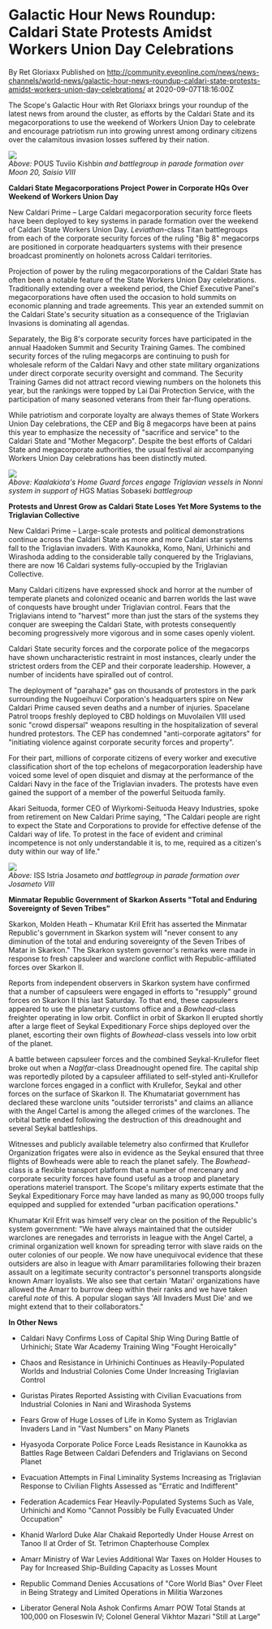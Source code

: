 # Galactic Hour News Roundup: Caldari State Protests Amidst Workers Union Day Celebrations
By Ret Gloriaxx
Published on http://community.eveonline.com/news/news-channels/world-news/galactic-hour-news-roundup-caldari-state-protests-amidst-workers-union-day-celebrations/ at 2020-09-07T18:16:00Z

The Scope's Galactic Hour with Ret Gloriaxx brings your roundup of the latest news from around the cluster, as efforts by the Caldari State and its megacorporations to use the weekend of Workers Union Day to celebrate and encourage patriotism run into growing unrest among ordinary citizens over the calamitous invasion losses suffered by their nation.

![](https://web.ccpgamescdn.com/fiction/eveonline/worldnews/images/suvee_fleet_saisio.png)  
_Above:_ POUS Tuviio Kishbin _and battlegroup in parade formation over Moon 20, Saisio VIII_

**Caldari State Megacorporations Project Power in Corporate HQs Over Weekend of Workers Union Day**

New Caldari Prime – Large Caldari megacorporation security force fleets have been deployed to key systems in parade formation over the weekend of Caldari State Workers Union Day. _Leviathan_-class Titan battlegroups from each of the corporate security forces of the ruling "Big 8" megacorps are positioned in corporate headquarters systems with their presence broadcast prominently on holonets across Caldari territories.

Projection of power by the ruling megacorporations of the Caldari State has often been a notable feature of the State Workers Union Day celebrations. Traditionally extending over a weekend period, the Chief Executive Panel's megacorporations have often used the occasion to hold summits on economic planning and trade agreements. This year an extended summit on the Caldari State's security situation as a consequence of the Triglavian Invasions is dominating all agendas.

Separately, the Big 8's corporate security forces have participated in the annual Haadoken Summit and Security Training Games. The combined security forces of the ruling megacorps are continuing to push for wholesale reform of the Caldari Navy and other state military organizations under direct corporate security oversight and command. The Security Training Games did not attract record viewing numbers on the holonets this year, but the rankings were topped by Lai Dai Protection Service, with the participation of many seasoned veterans from their far-flung operations.

While patriotism and corporate loyalty are always themes of State Workers Union Day celebrations, the CEP and Big 8 megacorps have been at pains this year to emphasize the necessity of "sacrifice and service" to the Caldari State and "Mother Megacorp". Despite the best efforts of Caldari State and megacorporate authorities, the usual festival air accompanying Workers Union Day celebrations has been distinctly muted.

![](https://web.ccpgamescdn.com/fiction/eveonline/worldnews/images/kaalakiota_forces_nonni.png)  
_Above: Kaalakiota's Home Guard forces engage Triglavian vessels in Nonni system in support of_ HGS Matias Sobaseki _battlegroup_

**Protests and Unrest Grow as Caldari State Loses Yet More Systems to the Triglavian Collective**

New Caldari Prime – Large-scale protests and political demonstrations continue across the Caldari State as more and more Caldari star systems fall to the Triglavian invaders. With Kaunokka, Komo, Nani, Urhinichi and Wirashoda adding to the considerable tally conquered by the Triglavians, there are now 16 Caldari systems fully-occupied by the Triglavian Collective.

Many Caldari citizens have expressed shock and horror at the number of temperate planets and colonized oceanic and barren worlds the last wave of conquests have brought under Triglavian control. Fears that the Triglavians intend to "harvest" more than just the stars of the systems they conquer are sweeping the Caldari State, with protests consequently becoming progressively more vigorous and in some cases openly violent.

Caldari State security forces and the corporate police of the megacorps have shown uncharacteristic restraint in most instances, clearly under the strictest orders from the CEP and their corporate leadership. However, a number of incidents have spiralled out of control.

The deployment of "parahaze" gas on thousands of protestors in the park surrounding the Nugoeihuvi Corporation's headquarters spire on New Caldari Prime caused seven deaths and a number of injuries. Spacelane Patrol troops freshly deployed to CBD holdings on Muvolailen VIII used sonic "crowd dispersal" weapons resulting in the hospitalization of several hundred protestors. The CEP has condemned "anti-corporate agitators" for "initiating violence against corporate security forces and property".

For their part, millions of corporate citizens of every worker and executive classification short of the top echelons of megacorporation leadership have voiced some level of open disquiet and dismay at the performance of the Caldari Navy in the face of the Triglavian invaders. The protests have even gained the support of a member of the powerful Seituoda family.

Akari Seituoda, former CEO of Wiyrkomi-Seituoda Heavy Industries, spoke from retirement on New Caldari Prime saying, "The Caldari people are right to expect the State and Corporations to provide for effective defense of the Caldari way of life. To protest in the face of evident and criminal incompetence is not only understandable it is, to me, required as a citizen's duty within our way of life."

![](https://web.ccpgamescdn.com/fiction/eveonline/worldnews/images/noh_fleet_josameto.png)  
_Above:_ ISS Istria Josameto _and battlegroup in parade formation over Josameto VIII_

**Minmatar Republic Government of Skarkon Asserts "Total and Enduring Sovereignty of Seven Tribes"**

Skarkon, Molden Heath – Khumatar Kril Efrit has asserted the Minmatar Republic's government in Skarkon system will "never consent to any diminution of the total and enduring sovereignty of the Seven Tribes of Matar in Skarkon." The Skarkon system governor's remarks were made in response to fresh capsuleer and warclone conflict with Republic-affiliated forces over Skarkon II.

Reports from independent observers in Skarkon system have confirmed that a number of capsuleers were engaged in efforts to "resupply" ground forces on Skarkon II this last Saturday. To that end, these capsuleers appeared to use the planetary customs office and a _Bowhead_-class freighter operating in low orbit. Conflict in orbit of Skarkon II erupted shortly after a large fleet of Seykal Expeditionary Force ships deployed over the planet, escorting their own flights of _Bowhead_-class vessels into low orbit of the planet.

A battle between capsuleer forces and the combined Seykal-Krullefor fleet broke out when a _Naglfar_-class Dreadnought opened fire. The capital ship was reportedly piloted by a capsuleer affiliated to self-styled anti-Krullefor warclone forces engaged in a conflict with Krullefor, Seykal and other forces on the surface of Skarkon II. The Khumatariat government has declared these warclone units "outsider terrorists" and claims an alliance with the Angel Cartel is among the alleged crimes of the warclones. The orbital battle ended following the destruction of this dreadnought and several Seykal battleships.

Witnesses and publicly available telemetry also confirmed that Krullefor Organization frigates were also in evidence as the Seykal ensured that three flights of Bowheads were able to reach the planet safely. The _Bowhead_-class is a flexible transport platform that a number of mercenary and corporate security forces have found useful as a troop and planetary operations materiel transport. The Scope's military experts estimate that the Seykal Expeditionary Force may have landed as many as 90,000 troops fully equipped and supplied for extended "urban pacification operations."

Khumatar Kril Efrit was himself very clear on the position of the Republic's system government: "We have always maintained that the outsider warclones are renegades and terrorists in league with the Angel Cartel, a criminal organization well known for spreading terror with slave raids on the outer colonies of our people. We now have unequivocal evidence that these outsiders are also in league with Amarr paramilitaries following their brazen assault on a legitimate security contractor's personnel transports alongside known Amarr loyalists. We also see that certain 'Matari' organizations have allowed the Amarr to burrow deep within their ranks and we have taken careful _note_ of this. A popular slogan says 'All Invaders Must Die' and we might extend that to their collaborators."

**In Other News**

- Caldari Navy Confirms Loss of Capital Ship Wing During Battle of Urhinichi; State War Academy Training Wing "Fought Heroically"

- Chaos and Resistance in Urhinichi Continues as Heavily-Populated Worlds and Industrial Colonies Come Under Increasing Triglavian Control

- Guristas Pirates Reported Assisting with Civilian Evacuations from Industrial Colonies in Nani and Wirashoda Systems

- Fears Grow of Huge Losses of Life in Komo System as Triglavian Invaders Land in "Vast Numbers" on Many Planets

- Hyasyoda Corporate Police Force Leads Resistance in Kaunokka as Battles Rage Between Caldari Defenders and Triglavians on Second Planet

- Evacuation Attempts in Final Liminality Systems Increasing as Triglavian Response to Civilian Flights Assessed as "Erratic and Indifferent"

- Federation Academics Fear Heavily-Populated Systems Such as Vale, Urhinichi and Komo "Cannot Possibly be Fully Evacuated Under Occupation"

- Khanid Warlord Duke Alar Chakaid Reportedly Under House Arrest on Tanoo II at Order of St. Tetrimon Chapterhouse Complex

- Amarr Ministry of War Levies Additional War Taxes on Holder Houses to Pay for Increased Ship-Building Capacity as Losses Mount

- Republic Command Denies Accusations of "Core World Bias" Over Fleet in Being Strategy and Limited Operations in Militia Warzones

- Liberator General Nola Ashok Confirms Amarr POW Total Stands at 100,000 on Floseswin IV; Colonel General Vikhtor Mazari "Still at Large"

&nbsp;

